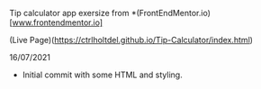 Tip calculator app exersize from *(FrontEndMentor.io)[www.frontendmentor.io]

(Live Page)(https://ctrlholtdel.github.io/Tip-Calculator/index.html)

16/07/2021

- Initial commit with some HTML and styling.